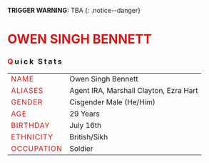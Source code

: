 **TRIGGER WARNING:** TBA
{: .notice--danger}

<!---------
header name
----------->

<h1 style="color:#d71919"> OWEN SINGH BENNETT</h1>

<!---------
profile
----------->

<h3 class="text-uppercase font-weight-bold" style="letter-spacing:3px;">
    <span style="color:#d71919;">Q</span>uick Stats
</h3>

|   |   |
|---|---|
| <span class="text-uppercase pr-3 font-weight-bold" style="color:#d71919;letter-spacing:1px;">NAME</span> | Owen Singh Bennett |
| <span class="text-uppercase pr-3 font-weight-bold" style="color:#d71919;letter-spacing:1px;">ALIASES</span> | Agent IRA, Marshall Clayton, Ezra Hart |
| <span class="text-uppercase pr-3 font-weight-bold" style="color:#d71919;letter-spacing:1px;">GENDER</span> | Cisgender Male (He/Him) |
| <span class="text-uppercase pr-3 font-weight-bold" style="color:#d71919;letter-spacing:1px;">AGE</span> | 29 Years |
| <span class="text-uppercase pr-3 font-weight-bold" style="color:#d71919;letter-spacing:1px;">BIRTHDAY</span> | July 16th |
| <span class="text-uppercase pr-3 font-weight-bold" style="color:#d71919;letter-spacing:1px;">ETHNICITY</span> | British/Sikh |
| <span class="text-uppercase pr-3 font-weight-bold" style="color:#d71919;letter-spacing:1px;">OCCUPATION</span> | Soldier |







